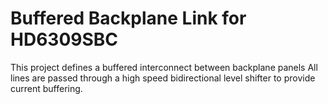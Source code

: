 # Buffered Backplane Link for HD6309SBC #

This project defines a buffered interconnect between backplane panels
All lines are passed through a high speed bidirectional level shifter
to provide current buffering.
